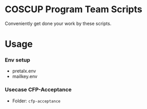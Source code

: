 # COSCUP Program Team Scripts

Conveniently get done your work by these scripts.

# Usage

### Env setup

 - pretalx.env
 - mailkey.env

### Usecase CFP-Acceptance

 - Folder: `cfp-acceptance`
